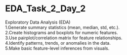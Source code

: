 # EDA_Task_2_Day_2
 Exploratory Data Analysis (EDA)
 <br>
 1.Generate summary statistics (mean, median, std, etc.).
 <br>
 2.Create histograms and boxplots for numeric features.
 <br>
 3.Use pairplot/correlation matrix for feature relationships.
 <br>
 4.Identify patterns, trends, or anomalies in the data.
 <br>
 5.Make basic feature-level inferences from visuals.
